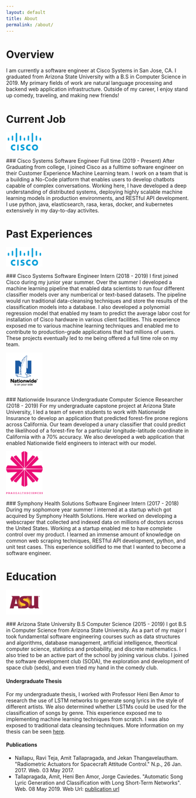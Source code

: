 ```yaml
---
layout: default
title: About
permalink: /about/
---
```

# Overview
I am currently a software engineer at Cisco Systems in San Jose, CA. I graduated from Arizona State University with a B.S in Computer Science in 2019. My primary fields of work are natural language processing and backend web application infrastructure. Outside of my career, I enjoy stand up comedy, traveling, and making new friends!

# Current Job
<p align="left">
<img src="/assets/about/cisco.png" width="100"/>
</p>
### Cisco Systems Software Engineer Full time (2019 - Present)
After Graduating from college, I joined Cisco as a fulltime software engineer on their Customer Experience Machine Learning team. I work on a team that is a building a No-Code platform that enables users to develop  chatbots capable of complex conversations. Working here, I have developed a deep understanding of distributed systems, deploying highly scalable machine learning models in production environments, and RESTful API development. I use python, java, elasticsearch, rasa, keras, docker, and kubernetes extensively in my day-to-day activites. 

# Past Experiences
<p align="left">
<img src="/assets/about/cisco.png" width="100"/>
</p>
### Cisco Systems Software Engineer Intern (2018 - 2019)
I first joined Cisco during my junior year summer. Over the summer I developed a machine learning pipeline that enabled data scientists to run four different classifier models over any numberical or text-based datasets. The pipeline would run traditional data-cleansing techniques and store the results of the classification models into a database. I also developed a polynomial regression model that enabled my team to predict the average labor cost for installation of Cisco hardware in various client facilities. This experience exposed me to various machine learning techniques and enabled me to contribute to production-grade applications that had millions of users. These projects eventually led to me being offered a full time role on my team. 

<p align="left">
<img src="/assets/about/nationwide.png" width="100"/>
</p>
### Nationwide Insurance Undergraduate Computer Science Researcher (2018 - 2019)
For my undergraduate capstone project at Arizona State University, I led a team of seven students to work with Nationwide Insurance to develop an application that predicted forest-fire prone regions across California. Our team developed a unary classifier that could predict the likelihood of a forest-fire for a particular longitude-latitude coordinate in California with a 70% accuracy. We also developed a web application that enabled Nationwide field engineers to interact with our model. 

<p align="left">
<img src="/assets/about/symphony.png" width="100"/>
</p>
### Symphony Health Solutions Software Engineer Intern (2017 - 2018)
During my sophomore year summer I interned at a startup which got acquired by Symphony Health Solutions. Here worked on developing a webscraper that collected and indexed data on millions of doctors across the United States. Working at a startup enabled me to have complete control over my product. I learned an immense amount of knowledge on common web scraping techniques, RESTful API development, python, and unit test cases. This experience solidified to me that I wanted to become a software engineer. 


# Education
<p align="left">
<img src="/assets/about/asu.png" width="100"/>
</p>
### Arizona State University B.S Computer Science (2015 - 2019)
I got B.S in Computer Science from Arizona State University. As a part of my major I took fundamental software engineering courses such as data structures and algorithms, database management, artificial intelligence, theortical computer science, statistics and probability, and discrete mathematics. I also tried to be an active part of the school by joining various clubs. I joined the software development club (SODA), the exploration and development of space club (seds), and even tried my hand in the comedy club. 

#### Undergraduate Thesis

For my undergraduate thesis, I worked with Professor Heni Ben Amor to research the use of LSTM networks to generate song lyrics in the style of different artists. We also determined whether LSTMs could be used for the classification of songs by genre. This experience exposed me to implementing machine learning techniques from scratch. I was also exposed to traditional data cleansing techniques. More information on my thesis can be seen [here](https://github.com/amittallapragada/LyricsGenerator).

#### Publications
- Nallapu, Ravi Teja, Amit Tallapragada, and Jekan Thangavelautham. "Radiometric Actuators for Spacecraft Attitude Control." N.p., 26 Jan. 2017. Web. 03 May 2017.
- Tallapragada, Amit, Heni Ben Amor, Jorge Caviedes. "Automatic Song Lyric Generation and Classification with Long Short-Term Networks". Web. 08 May 2019. Web Url: [publication url](https://repository.asu.edu/items/52183)
